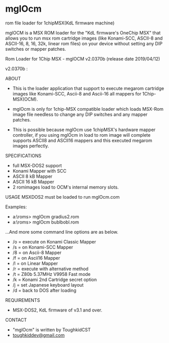 # mglOcm
rom file loader for 1chipMSX(KdL firmware machine) 


mglOCM is a MSX ROM loader for the  "KdL firmware's OneChip MSX"
 that allows you to run msx rom cartridge images (like Konami-SCC, ASCII-8 and ASCII-16, 8, 16, 32k, linear rom files)
 on your device without setting any DIP switches or mapper patches.

Rom Loader for 1Chip MSX - mglOCM v2.0370b (release date 2019/04/12)

v2.0370b :

ABOUT

- This is the loader application that support to execute megarom cartridge images
like Konami-SCC, Ascii-8 and Ascii-16 all mappers for 1Chip-MSX(OCM).

- mglOcm is only for 1chip-MSX compatible loader which loads MSX-Rom image file
needless to change any DIP switches and any mapper patches.

- This is possible because mglOcm use 1chipMSX's hardware mapper controller, if you using mglOcm in
load to rom image will complete supports ASCII8 and ASCII16 mappers
and this executed megarom images perfectly.

SPECIFICATIONS
- full MSX-DOS2 support
- Konami Mapper with SCC
- ASCII 8 kB Mapper
- ASCII 16 kB Mapper
- 2 romimages load to OCM's internal memory slots.

USAGE
MSXDOS2 must be loaded to run mglOcm.com

Examples:
- a:\roms> mglOcm gradius2.rom
- a:\roms> mglOcm bublbobl.rom

...And more some command line options are as below.

- /o = execute on Konami Classic Mapper
- /s =    on Konami-SCC Mapper
- /8 =    on Ascii-8 Mapper
- /f =    on Ascii16 Mapper
- /l =    on Linear  Mapper
- /r = execute with alternative method
- /t = Z80b 5.37MHz V9958 Fast mode
- /k = Konami 2nd Cartridge secret option
- /j = set Japanese keyboard layout
- /d = back to DOS after loading

REQUIREMENTS
- MSX-DOS2, KdL firmware of v3.1 and over.

CONTACT
- "mglOcm" is written by ToughkidCST
- toughkiddev@gmail.com
